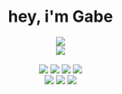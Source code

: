 <h1 align=center>hey, i'm Gabe</h1>
<p align=center>
  <a href="https://discord.gg/eyrY79Q86j"><img src="https://img.shields.io/static/v1?message=TaiAurori%236781&label=discord%20server&color=333333&logo=discord&logoColor=FFFFFF&labelColor=7289DA&style=for-the-badge"/></a><br>
  <a href="https://taiku.endl.site"><img src="https://img.shields.io/static/v1?label=&message=website&color=4c6dba&style=for-the-badge"/></a><br><br>
  <img src="https://img.shields.io/static/v1?cacheSeconds=86400&style=for-the-badge&label=&logoColor=FFFFFF&logo=html5&color=E34F26&message=HTML"/>
  <img src="https://img.shields.io/static/v1?style=for-the-badge&label=&logo=javascript&logoColor=000000&color=f0db4f&message=JAVASCRIPT"/>
  <img src="https://img.shields.io/static/v1?style=for-the-badge&label=&color=264de4&message=CSS"/>
  <img src="https://img.shields.io/static/v1?label=&message=golang&color=29BEB0&style=for-the-badge"/><br>
  <img src="https://img.shields.io/static/v1?label=&logo=rust&message=rust&color=B7410E&style=for-the-badge"/>
  <img src="https://img.shields.io/static/v1?label=&logo=lua&message=lua&color=000080&style=for-the-badge"/>
  <img src="https://img.shields.io/static/v1?label=&logo=python&logoColor=ffffff&message=python&color=306998&style=for-the-badge"/>
</p>
